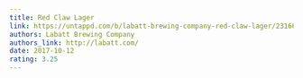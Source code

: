 ```yaml
---
title: Red Claw Lager
link: https://untappd.com/b/labatt-brewing-company-red-claw-lager/2316637/
authors: Labatt Brewing Company
authors_link: http://labatt.com/
date: 2017-10-12
rating: 3.25
---
```

